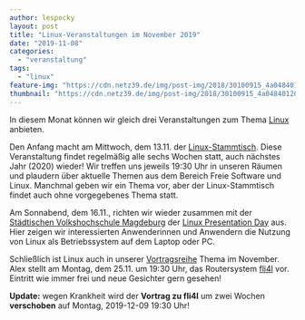 ```yaml
---
author: lespocky
layout: post
title: "Linux-Veranstaltungen im November 2019"
date: "2019-11-08"
categories: 
  - "veranstaltung"
tags: 
  - "linux"
feature-img: "https://cdn.netz39.de/img/post-img/2018/30100915_4a04840120_o.jpg"
thumbnail: "https://cdn.netz39.de/img/post-img/2018/30100915_4a04840120_o.jpg"
---
```


In diesem Monat können wir gleich drei Veranstaltungen zum Thema [Linux](https://de.wikipedia.org/wiki/Linux) anbieten.

Den Anfang macht am Mittwoch, dem 13.11. der [Linux-Stammtisch](http://www.netz39.de/events/event/linux-stammtisch/). Diese Veranstaltung findet regelmäßig alle sechs Wochen statt, auch nächstes Jahr (2020) wieder! Wir treffen uns jeweils 19:30 Uhr in unseren Räumen und plaudern über aktuelle Themen aus dem Bereich Freie Software und Linux. Manchmal geben wir ein Thema vor, aber der Linux-Stammtisch findet auch ohne vorgegebenes Thema statt.

Am Sonnabend, dem 16.11., richten wir wieder zusammen mit der [Städtischen Volkshochschule Magdeburg](https://www.vhs.magdeburg.de/) der [Linux Presentation Day](http://www.netz39.de/events/event/linux-presentation-day-2019-2/) aus. Hier zeigen wir interessierten Anwenderinnen und Anwendern die Nutzung von Linux als Betriebssystem auf dem Laptop oder PC.

Schließlich ist Linux auch in unserer [Vortragsreihe](http://www.netz39.de/events/event/techtalk-fli4l-the-flexible-internet-router-for-linux/) Thema im November. Alex stellt am Montag, dem 25.11. um 19:30 Uhr, das Routersystem [fli4l](http://www.fli4l.de/) vor. Eintritt wie immer frei und neue Gesichter gern gesehen!

**Update:** wegen Krankheit wird der **Vortrag zu fli4l** um zwei Wochen **verschoben** auf Montag, 2019-12-09 19:30 Uhr!
